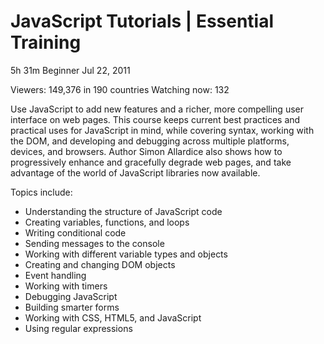 # JavaScript Tutorials | Essential Training

5h 31m Beginner Jul 22, 2011

Viewers: 149,376 in 190 countries Watching now: 132


Use JavaScript to add new features and a richer, more compelling user interface on web pages. This course keeps current best practices and practical uses for JavaScript in mind, while covering syntax, working with the DOM, and developing and debugging across multiple platforms, devices, and browsers. Author Simon Allardice also shows how to progressively enhance and gracefully degrade web pages, and take advantage of the world of JavaScript libraries now available.

Topics include:

* Understanding the structure of JavaScript code
* Creating variables, functions, and loops
* Writing conditional code
* Sending messages to the console
* Working with different variable types and objects
* Creating and changing DOM objects
* Event handling
* Working with timers
* Debugging JavaScript
* Building smarter forms
* Working with CSS, HTML5, and JavaScript
* Using regular expressions
